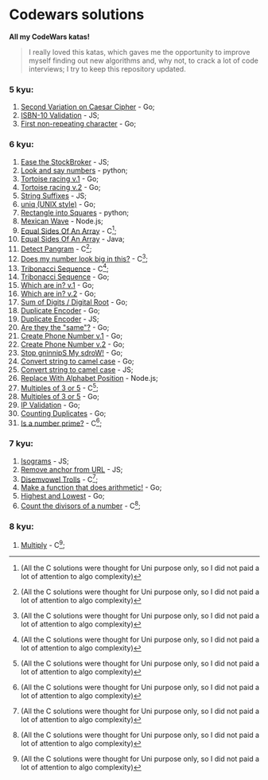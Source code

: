 # Codewars solutions
<b>All my CodeWars katas!</b>
> I really loved this katas, which gaves me the opportunity to improve myself finding out new algorithms and, why not, to crack a lot of code interviews;
> I try to keep this repository updated.

### <b>5 kyu</b>:
1. [Second Variation on Caesar Cipher](https://github.com/Bridge98/Codewars-solutions/blob/main/codewars-github/caesar_cipher_2.go) - Go;
2. [ISBN-10 Validation](https://github.com/Bridge98/Codewars-solutions/blob/main/codewars-github/ISBN.js) - JS;
3. [First non-repeating character](https://github.com/Bridge98/Codewars-solutions/blob/main/codewars-github/first_non_rep_char.go) - Go;


### <b>6 kyu</b>:

1. [Ease the StockBroker](https://github.com/Bridge98/Codewars-solutions/blob/main/codewars-github/ease_the_stock_broker.go) - JS;
2. [Look and say numbers](https://github.com/Bridge98/Codewars-solutions/blob/main/codewars-github/look_and_say.py) - python;
3. [Tortoise racing v.1](https://github.com/Bridge98/Codewars-solutions/blob/main/codewars-github/tortoise_racing.go) - Go;
4. [Tortoise racing v.2](https://github.com/Bridge98/Codewars-solutions/blob/main/codewars-github/tortoise_racing2.go) - Go;
5. [String Suffixes](https://github.com/Bridge98/Codewars-solutions/blob/main/codewars-github/string_suffixes.js) - JS;
6. [uniq (UNIX style)](https://github.com/Bridge98/Codewars-solutions/blob/main/codewars-github/uniq.go) - Go;
7. [Rectangle into Squares](https://github.com/Bridge98/Codewars-solutions/blob/main/codewars-github/rec_square.py) - python;
8. [Mexican Wave](https://github.com/Bridge98/Codewars-solutions/blob/main/codewars-github/mexican_wave.js) - Node.js;
9. [Equal Sides Of An Array](https://github.com/Bridge98/Codewars-solutions/blob/main/codewars-github/equal_side.c) - C[^note];
10. [Equal Sides Of An Array](https://github.com/Bridge98/Codewars-solutions/blob/main/codewars-github/equal_side2.java) - Java;
11. [Detect Pangram](https://github.com/Bridge98/Codewars-solutions/blob/main/codewars-github/detect_pangram.c) - C[^note];
12. [Does my number look big in this?](https://github.com/Bridge98/Codewars-solutions/blob/main/codewars-github/big_number.c) - C[^note];
13. [Tribonacci Sequence](https://github.com/Bridge98/Codewars-solutions/blob/main/codewars-github/tribonacci.c) - C[^note];
14. [Tribonacci Sequence](https://github.com/Bridge98/Codewars-solutions/blob/main/codewars-github/tribonacci2.go) - Go;
15. [Which are in? v.1](https://github.com/Bridge98/Codewars-solutions/blob/main/codewars-github/which_in.go) - Go;
16. [Which are in? v.2](https://github.com/Bridge98/Codewars-solutions/blob/main/codewars-github/which_in2.go) - Go;
17. [Sum of Digits / Digital Root](https://github.com/Bridge98/Codewars-solutions/blob/main/codewars-github/sum_digits.go) - Go;
18. [Duplicate Encoder](https://github.com/Bridge98/Codewars-solutions/blob/main/codewars-github/duplicate_encoder.go) - Go;
19. [Duplicate Encoder](https://github.com/Bridge98/Codewars-solutions/blob/main/codewars-github/duplicate_encoder2.js) - JS;
20. [Are they the "same"?](https://github.com/Bridge98/Codewars-solutions/blob/main/codewars-github/are_same.go) - Go;
21. [Create Phone Number v.1](https://github.com/Bridge98/Codewars-solutions/blob/main/codewars-github/phone_number.go) - Go;
22. [Create Phone Number v.2](https://github.com/Bridge98/Codewars-solutions/blob/main/codewars-github/phone_number2.go) - Go;
23. [Stop gninnipS My sdroW!](https://github.com/Bridge98/Codewars-solutions/blob/main/codewars-github/ginnips.go) - Go;
24. [Convert string to camel case](https://github.com/Bridge98/Codewars-solutions/blob/main/codewars-github/string_camel_case.go) - Go;
25. [Convert string to camel case](https://github.com/Bridge98/Codewars-solutions/blob/main/codewars-github/string_camel_case2.js) - JS;
26. [Replace With Alphabet Position](https://github.com/Bridge98/Codewars-solutions/blob/main/codewars-github/alphabet_position.js) - Node.js;
27. [Multiples of 3 or 5](https://github.com/Bridge98/Codewars-solutions/blob/main/codewars-github/3_5.c) - C[^note];
28. [Multiples of 3 or 5](https://github.com/Bridge98/Codewars-solutions/blob/main/codewars-github/3_52.go) - Go;
29. [IP Validation](https://github.com/Bridge98/Codewars-solutions/blob/main/codewars-github/ip_validation.go) - Go;
30. [Counting Duplicates](https://github.com/Bridge98/Codewars-solutions/blob/main/codewars-github/duplicates.go) - Go;
31. [Is a number prime?](https://github.com/Bridge98/Codewars-solutions/blob/main/codewars-github/prime.c) - C[^note];


### <b>7 kyu</b>:

1. [Isograms](https://github.com/Bridge98/Codewars-solutions/blob/main/codewars-github/isograms.js) - JS;
2. [Remove anchor from URL](https://github.com/Bridge98/Codewars-solutions/blob/main/codewars-github/url_anchor.js) - JS;
3. [Disemvowel Trolls](https://github.com/Bridge98/Codewars-solutions/blob/main/codewars-github/trolls.c) - C[^note];
4. [Make a function that does arithmetic!](https://github.com/Bridge98/Codewars-solutions/blob/main/codewars-github/arithmetic.go) - Go;
5. [Highest and Lowest](https://github.com/Bridge98/Codewars-solutions/blob/main/codewars-github/hig_low.go) - Go;
6. [Count the divisors of a number](https://github.com/Bridge98/Codewars-solutions/blob/main/codewars-github/divisors.c) - C[^note];


### <b>8 kyu</b>:

1. [Multiply](https://github.com/Bridge98/Codewars-solutions/blob/main/codewars-github/multiply.c) - C[^note];


[^note]: (All the C solutions were thought for Uni purpose only, so I did not paid a lot of attention to algo complexity)
